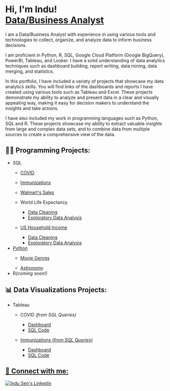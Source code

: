 <h1>Hi, I'm Indu! <br/><a href="https://github.com/indu-sen/indu-sen">Data/Business Analyst </a></h1> 

<p>I am a Data/Business Analyst with experience in using various tools and technologies to collect, organize, and analyze data to inform business decisions. 

I am proficient in Python, R, SQL, Google Cloud Platform (Google BigQuery), PowerBI, Tableau, and Looker. I have a solid understanding of data analytics techniques such as dashboard building, report writing, data mining, data merging, and statistics. 

In this portfolio, I have included a variety of projects that showcase my data analytics skills. You will find links of the dashboards and reports I have created using various tools such as Tableau and Excel. These projects demonstrate my ability to analyze and present data in a clear and visually appealing way, making it easy for decision makers to understand the insights and take actions.

I have also included my work in programming languages such as Python, SQL and R. These projects showcase my ability to extract valuable insights from large and complex data sets, and to combine data from multiple sources to create a comprehensive view of the data.

</p>


<h2>👩‍💻 Programming Projects:</h2>

<ul>

<li>SQL</li>

  <ul>
  <li><a href="https://github.com/indu-sen/Portfolio-Projects/blob/main/SQL/COVID/Code">COVID</a></li>
  </ul>

  <ul>
  <li><a href="https://github.com/indu-sen/Portfolio-Projects/blob/main/SQL/Immunizations/Flu_shots.sql">Immunizations</a></li>
  </ul>

  <ul>
  <li><a href="https://github.com/indu-sen/Portfolio-Projects/blob/main/SQL/Walmart's%20Sales/walmart_sale.sql">Walmart's Sales</a></li>
  </ul>

  <ul>
  <li>World Life Expectancy</li>
    <ul>
      <li><a href="https://github.com/indu-sen/Portfolio-Projects/blob/main/SQL/World%20Life%20Expectancy/World%20Life%20Expectancy%20Data%20Cleaning.sql">Data Cleaning</a></li>
      <li><a href="https://github.com/indu-sen/Portfolio-Projects/blob/main/SQL/World%20Life%20Expectancy/World%20Life%20Expectancy%20Exploratory%20Data%20Analysis.sql"</a>Exploratory Data Analysis</li>
    </ul>
  </ul>

   <ul>
  <li>US Household Income</li>
    <ul>
      <li><a href="https://github.com/indu-sen/Portfolio-Projects/blob/main/SQL/US%20Household%20Income/US%20Income%20Data%20Cleaning.sql">Data Cleaning</a></li>
      <li><a href="https://github.com/indu-sen/Portfolio-Projects/blob/main/SQL/US%20Household%20Income/US%20Income%20Exploratory%20Data%20Analysis.sql"</a>Exploratory Data Analysis</li>
    </ul>
  </ul>

<li>Python</li>

  <ul>
  <li><a href="https://github.com/indu-sen/Portfolio-Projects/blob/main/Python/Movies%20Genres/Movie%20Genres%20Data%20Analysis%20Project.ipynb">Movie Genres</a></li>
  </ul>

  <ul>
  <li><a href="https://github.com/indu-sen/Portfolio-Projects/blob/main/Python/Astronomical_Tabular_Data_Visualization.ipynb">Astronomy</a></li>
  </ul>

<li>R<i>(coming soon!)</i></li>
  
</ul>



<h2>📊 Data Visualizations Projects:</h2>

<ul>

<li>Tableau</li>

  <ul>
  <li>COVID <i>(from SQL Queries)</i></li>
    <ul>
      <li><a href="https://public.tableau.com/app/profile/indu.sen1237/viz/COVIDDashboard_17030952249320/Dashboard1">Dashboard </a></li>
      <li><a href="https://github.com/indu-sen/Portfolio-Projects/blob/main/SQL/COVID/Code"</a>SQL Code</li>
    </ul>
  </ul>

   <ul>
  <li>Immunizations <i>(from SQL Queries)</i></li>
    <ul>
      <li><a href="https://public.tableau.com/app/profile/indu.sen1237/viz/ImmunizationDashboard_17032121398330/Dashboard1?publish=yes">Dashboard </a></li>
      <li><a href="https://github.com/indu-sen/Portfolio-Projects/blob/main/SQL/Immunizations/Flu_shots.sql"</a>SQL Code</li>
    </ul>
  </ul>

 </ul>

 <h2> 🤳 Connect with me:</h2>

 <p>
  <a href="www.linkedin.com/in/indusen" rel="nofollow noreferrer">
    <img src="https://img.shields.io/badge/LinkedIn-0077B5?style=for-the-badge&logo=linkedin&logoColor=white" alt="Indu Sen's Linkedin"></a> 
</p>
